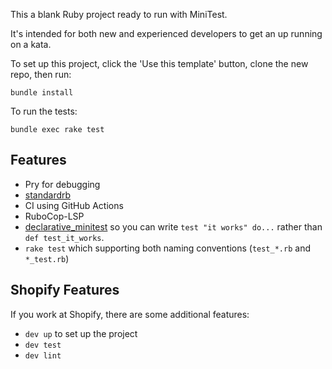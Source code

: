 This a blank Ruby project ready to run with MiniTest.

It's intended for both new and experienced developers to get an up running on a kata.

To set up this project, click the 'Use this template' button, clone the new repo, then run:

```
bundle install
```

To run the tests:

```
bundle exec rake test
```

## Features

- Pry for debugging
- [standardrb](https://github.com/testdouble/standard)
- CI using GitHub Actions
- RuboCop-LSP
- [declarative_minitest](https://github.com/peterzhu2118/declarative_minitest) so you can write `test "it works" do...` rather than `def test_it_works`.
- `rake test` which supporting both naming conventions (`test_*.rb` and `*_test.rb`)

## Shopify Features

If you work at Shopify, there are some additional features:

- `dev up` to set up the project
- `dev test`
- `dev lint`
